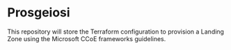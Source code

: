 # Prosgeiosi
This repository will store the Terraform configuration to provision a Landing Zone using the Microsoft CCoE frameworks guidelines.
